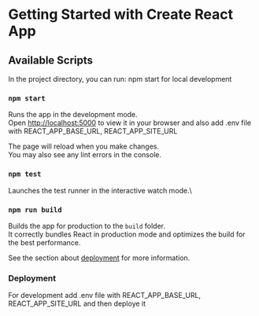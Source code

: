 # Getting Started with Create React App

## Available Scripts

In the project directory, you can run:
npm start for local development

### `npm start`

Runs the app in the development mode.\
Open [http://localhost:5000](http://localhost:5000) to view it in your browser and also add .env file with REACT_APP_BASE_URL, REACT_APP_SITE_URL

The page will reload when you make changes.\
You may also see any lint errors in the console.

### `npm test`

Launches the test runner in the interactive watch mode.\

### `npm run build`

Builds the app for production to the `build` folder.\
It correctly bundles React in production mode and optimizes the build for the best performance.

See the section about [deployment](https://facebook.github.io/create-react-app/docs/deployment) for more information.

### Deployment

For development 
add .env file with REACT_APP_BASE_URL, REACT_APP_SITE_URL
and then deploye it
